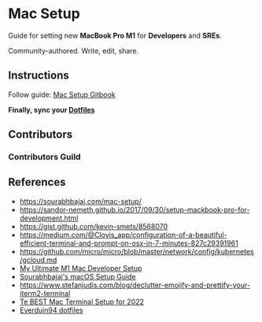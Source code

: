 # Mac Setup

Guide for setting new **MacBook Pro M1** for **Developers** and **SREs**.

Community-authored. Write, edit, share.

## Instructions

Follow guide: [Mac Setup Gitbook](https://xmlking.gitbook.io/macos-setup/)

**Finally, sync your [Dotfiles](./docs/essentials/dotfiles.md)**

## Contributors

### Contributors Guild

## References

- <https://sourabhbajaj.com/mac-setup/>
- <https://sandor-nemeth.github.io/2017/09/30/setup-mackbook-pro-for-development.html>
- <https://gist.github.com/kevin-smets/8568070>
- <https://medium.com/@Clovis_app/configuration-of-a-beautiful-efficient-terminal-and-prompt-on-osx-in-7-minutes-827c29391961>
- <https://github.com/micro/micro/blob/master/network/config/kubernetes/gcloud.md>
- [My Ultimate M1 Mac Developer Setup](https://codeburst.io/my-ultimate-m1-mac-developer-setup-cfdb2daeed2d)
- [Sourabhbajaj's macOS Setup Guide](https://sourabhbajaj.com/mac-setup/index.html)
- <https://www.stefanjudis.com/blog/declutter-emojify-and-prettify-your-iterm2-terminal>
- [Te BEST Mac Terminal Setup for 2022](https://bdarfler.medium.com/the-best-mac-terminal-setup-for-2022-44bf6e3c1a6e)
- [Everduin94 dotfiles](https://github.com/Everduin94/dotfiles)
